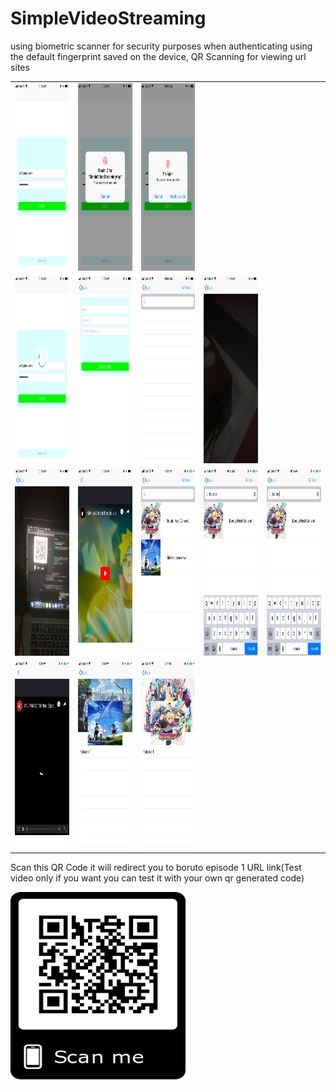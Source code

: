# SimpleVideoStreaming
using biometric scanner for security purposes when authenticating using the default fingerprint saved on the device, 
QR Scanning for viewing url sites


<table>
<tr>
  <td>
    <img width="280" height="300" alt="5" src="https://raw.githubusercontent.com/ljbdelacruz/SimpleVideoStreaming/testingNewFeature/QRCodes/1.PNG">
  </td>
  <td>
    <img width="280" height="300" alt="5" src="https://raw.githubusercontent.com/ljbdelacruz/SimpleVideoStreaming/testingNewFeature/QRCodes/2.PNG">
  </td>
  <td>
    <img width="280" height="300" alt="5" src="https://raw.githubusercontent.com/ljbdelacruz/SimpleVideoStreaming/testingNewFeature/QRCodes/3.PNG">
  </td>  
</tr>
<tr>
  <td>
    <img width="280" height="300" alt="5" src="https://raw.githubusercontent.com/ljbdelacruz/SimpleVideoStreaming/testingNewFeature/QRCodes/4.PNG">
  </td>
  <td>
    <img width="280" height="300" alt="5" src="https://raw.githubusercontent.com/ljbdelacruz/SimpleVideoStreaming/testingNewFeature/QRCodes/5.PNG">
  </td>
  <td>
    <img width="280" height="300" alt="5" src="https://raw.githubusercontent.com/ljbdelacruz/SimpleVideoStreaming/testingNewFeature/QRCodes/6.PNG">
  </td>
  <td>
    <img width="280" height="300" alt="5" src="https://raw.githubusercontent.com/ljbdelacruz/SimpleVideoStreaming/testingNewFeature/QRCodes/7.PNG">
  </td>
</tr>
<tr>
  <td>
    <img width="280" height="300" alt="5" src="https://raw.githubusercontent.com/ljbdelacruz/SimpleVideoStreaming/testingNewFeature/QRCodes/8.PNG">
  </td>
  <td>
    <img width="280" height="300" alt="5" src="https://raw.githubusercontent.com/ljbdelacruz/SimpleVideoStreaming/master/QRCodes/9.PNG">
  </td>
  <td>
    <img width="280" height="300" alt="5" src="https://raw.githubusercontent.com/ljbdelacruz/SimpleVideoStreaming/master/QRCodes/10.PNG">
  </td>
  <td>
    <img width="280" height="300" alt="5" src="https://raw.githubusercontent.com/ljbdelacruz/SimpleVideoStreaming/master/QRCodes/11.PNG">
  </td>
  <td>
    <img width="280" height="300" alt="5" src="https://raw.githubusercontent.com/ljbdelacruz/SimpleVideoStreaming/master/QRCodes/12.PNG">
  </td>
</tr>
<tr>
  <td>
   <img width="280" height="300" alt="5" src="https://raw.githubusercontent.com/ljbdelacruz/SimpleVideoStreaming/master/QRCodes/13.PNG">
  </td>
  <td>
    <img width="280" height="300" alt="5" src="https://raw.githubusercontent.com/ljbdelacruz/SimpleVideoStreaming/master/QRCodes/14.PNG">
  </td>
  <td>
    <img width="280" height="300" alt="5" src="https://raw.githubusercontent.com/ljbdelacruz/SimpleVideoStreaming/master/QRCodes/15.PNG">
  </td>
</tr>  
</table>

<p>Scan this QR Code it will redirect you to boruto episode 1 URL link(Test video only if you want you can test it with your own qr generated code)</p>

<img width="280" height="300" alt="5" src="https://raw.githubusercontent.com/ljbdelacruz/SimpleVideoStreaming/master/QRCodes/borutoCode.png">







